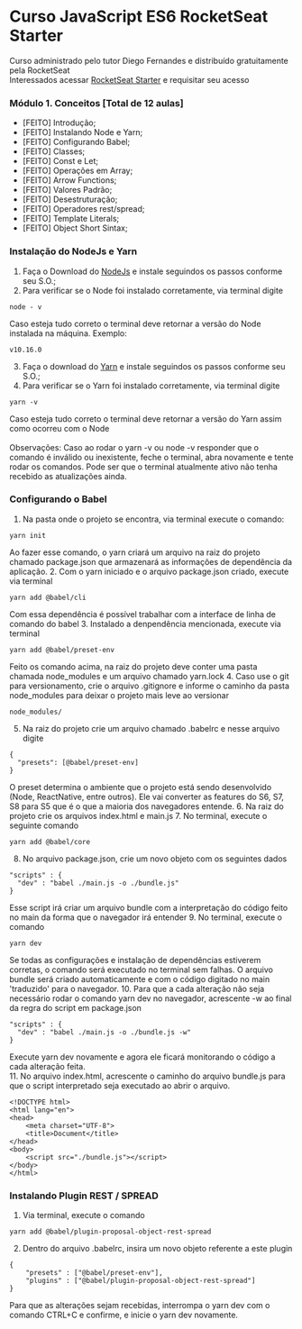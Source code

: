 # Curso JavaScript ES6 RocketSeat Starter

Curso administrado pelo tutor Diego Fernandes e distribuído gratuitamente pela RocketSeat
<br>
Interessados acessar [RocketSeat Starter](https://rocketseat.com.br/starter) e requisitar seu acesso
<br>
### Módulo 1. Conceitos [Total de 12 aulas]

- [FEITO] Introdução;
- [FEITO] Instalando Node e Yarn;
- [FEITO] Configurando Babel;
- [FEITO] Classes;
- [FEITO] Const e Let;
- [FEITO] Operações em Array;
- [FEITO] Arrow Functions;
- [FEITO] Valores Padrão;
- [FEITO] Desestruturação;
- [FEITO] Operadores rest/spread;
- [FEITO] Template Literals;
- [FEITO] Object Short Sintax;

### Instalação do NodeJs e Yarn

1. Faça o Download do [NodeJs](https://nodejs.org/en/) e instale seguindos os passos conforme seu S.O.;
2. Para verificar se o Node foi instalado corretamente, via terminal digite
```
node - v
```
Caso esteja tudo correto o terminal deve retornar a versão do Node instalada na máquina. Exemplo:
```
v10.16.0
```
3. Faça o download do [Yarn](https://yarnpkg.com/pt-BR/) e instale seguindos os passos conforme seu S.O.;
4. Para verificar se o Yarn foi instalado corretamente, via terminal digite
```
yarn -v
```
Caso esteja tudo correto o terminal deve retornar a versão do Yarn assim como ocorreu com o Node
<br><br>
Observações: Caso ao rodar o yarn -v ou node -v responder que o comando é inválido ou inexistente, feche o terminal, abra novamente e tente rodar os comandos. Pode ser que o terminal atualmente ativo não tenha recebido as atualizações ainda.

### Configurando o Babel

1. Na pasta onde o projeto se encontra, via terminal execute o comando:
```
yarn init
```
Ao fazer esse comando, o yarn criará um arquivo na raiz do projeto chamado package.json que armazenará as informações de dependência da aplicação.
2. Com o yarn iniciado e o arquivo package.json criado, execute via terminal
```
yarn add @babel/cli
```
Com essa dependência é possível trabalhar com a interface de linha de comando do babel
3. Instalado a denpendência mencionada, execute via terminal
```
yarn add @babel/preset-env
```
Feito os comando acima, na raiz do projeto deve conter uma pasta chamada node_modules e um arquivo chamado yarn.lock
4. Caso use o git para versionamento, crie o arquivo .gitignore e informe o caminho da pasta node_modules para deixar o projeto mais leve ao versionar
```
node_modules/
```
5. Na raiz do projeto crie um arquivo chamado .babelrc e nesse arquivo digite
```
{
  "presets": [@babel/preset-env]
}
```
O preset determina o ambiente que o projeto está sendo desenvolvido (Node, ReactNative, entre outros). Ele vai converter as features do S6, S7, S8 para S5 que é o que a maioria dos navegadores entende.
6. Na raiz do projeto crie os arquivos index.html e main.js
7. No terminal, execute o seguinte comando
```
yarn add @babel/core
```
8. No arquivo package.json, crie um novo objeto com os seguintes dados
```
"scripts" : {
  "dev" : "babel ./main.js -o ./bundle.js"
}
```
Esse script irá criar um arquivo bundle com a interpretação do código feito no main da forma que o navegador irá entender
9. No terminal, execute o comando
```
yarn dev
```
Se todas as configurações e instalação de dependências estiverem corretas, o comando será executado no terminal sem falhas. O arquivo bundle será criado automaticamente e com o código digitado no main 'traduzido' para o navegador.
10. Para que a cada alteração não seja necessário rodar o comando yarn dev no navegador, acrescente -w ao final da regra do script em package.json
```
"scripts" : {
  "dev" : "babel ./main.js -o ./bundle.js -w"
}
```
Execute yarn dev novamente e agora ele ficará monitorando o código a cada alteração feita.
<br>
11. No arquivo index.html, acrescente o caminho do arquivo bundle.js para que o script interpretado seja executado ao abrir o arquivo.
```
<!DOCTYPE html>
<html lang="en">
<head>
	<meta charset="UTF-8">
	<title>Document</title>
</head>
<body>
	<script src="./bundle.js"></script>
</body>
</html>
```

### Instalando Plugin REST / SPREAD

1. Via terminal, execute o comando
```
yarn add @babel/plugin-proposal-object-rest-spread
```
2. Dentro do arquivo .babelrc, insira um novo objeto referente a este plugin
```
{
	"presets" : ["@babel/preset-env"],
	"plugins" : ["@babel/plugin-proposal-object-rest-spread"]
}
```
Para que as alterações sejam recebidas, interrompa o yarn dev com o comando CTRL+C e confirme, e inicie o yarn dev novamente.


